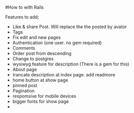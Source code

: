 #How to with Rails

Features to add;
* Like & share Post. Will replace the the posted by avator
* Tags
* Fix edit and new pages
* Authentication (one user. no gem required)
* Comments
* Order post from descending
* Change to postgres
* wysiwyg feature for description (There is a gem for this)
* About page
* trancate description at index page. add readmore
* home button at show page
* pinned post
* Pagination
* respomsive for mobile devices
* bigger fonts for show page
* 